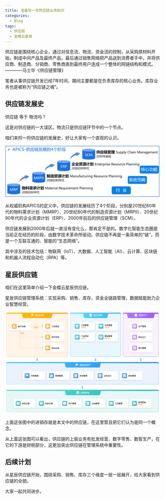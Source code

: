 ```yaml
---
title: 准备写一写供应链业务知识
categories:
  - Blog
tags:
  - 供应链
  - 金蝶云星辰
---
```


供应链是围绕核心企业，通过对信息流、物流、资金流的控制，从采购原材料开始，制成中间产品及最终产品，最后通过销售网络把产品送到消费者手中，并将供应商、制造商、分销商、零售商直到最终用户连成一个整体的网链结构和模式。————马士华 ·《供应链管理》

笔者从事供应链开发已经7年时间，期间主要都是在负责库存的核心业务。库存业务也是被称为“供应链之魂”。

## 供应链发展史

供应链 等于 物流吗？

这是对供应链的一大误区。物流只是供应链环节中的一个节点。

咱们来捋一捋供应链的发展史，好让大家有一个直观的认识。

![](../../../assets/images/attachments/2025/2025-10-12_erp_dev_history.png)

从权威机构APICS的定义中，供应链的发展经历了4个阶段，分别是20世纪60年代的物料需求计划（MMRP）、20世纪80年代的制造资源计划（MRPⅡ）、20世纪90年代的企业资源计划（ERP）、2000年前后的供应链管理（SCM）。

供应链发展到2000年后就一直没有变化么，那肯定不是的。数字化智能生态圈是当前正在经历的阶段，由数字技术革命所驱动。供应链不再是一条简单的“链”，而是一个互联互通的、智能的“生态网络”。

其中涉及的技术包括：物联网（IoT）、大数据、人工智能（AI）、云计算、区块链和机器人流程自动化（RPA）等。

## 星辰供应链

咱们在这里简单介绍一下金蝶云星辰供应链。

星辰供应链管理系统：实现采购、销售、库存、资金全链路管理，数据赋能助力企业智慧经营。

![](../../../assets/images/attachments/2025/2025-10-12_xc_bussiness_travel_process.png)

上面这张图中的进销存就是本文中的供应链，在这里暂且把它们认为是同一个概念。

从上面这张图可以看出，供应链的上层业务有批发经营、数字零售、数智生产，在它的下游是财税部分，这更加突出供应链在管理系统中重要性。

## 后续计划

从星辰供应链开始，围绕采购、销售、库存三个维度一层一层展开，给大家看到供应链的全貌。

大家一起共同进步。
